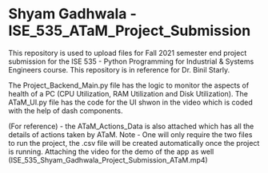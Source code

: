 # Shyam Gadhwala - ISE_535_ATaM_Project_Submission
This repository is used to upload files for Fall 2021 semester end project submission for the ISE 535 - Python Programming for Industrial & Systems Engineers course. This repository is in reference for Dr. Binil Starly.

The Project_Backend_Main.py file has the logic to monitor the aspects of health of a PC (CPU Utilization, RAM Utilization and Disk Utilization).
The ATaM_UI.py file has the code for the UI shwon in the video which is coded with the help of dash components.

(For reference) - the ATaM_Actions_Data is also attached which has all the details of actions taken by ATaM.
Note - One will only require the two files to run the project, the .csv file will be created automatically once the project is running.
Attaching the video for the demo of the app as well (ISE_535_Shyam_Gadhwala_Project_Submission_ATaM.mp4)
